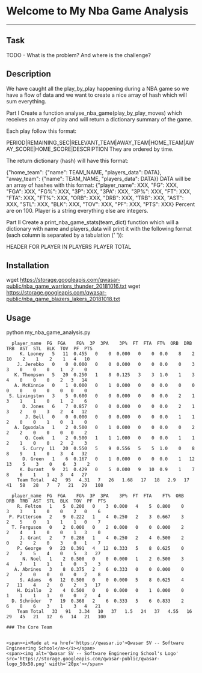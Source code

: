 # Welcome to My Nba Game Analysis
***

## Task
TODO - What is the problem? And where is the challenge?

## Description
We have caught all the play_by_play happening during a NBA game so we have a flow of data and we want to create a nice array of hash which will sum everything.

Part I
Create a function analyse_nba_game(play_by_play_moves) which receives an array of play and will return a dictionary summary of the game.

Each play follow this format:

PERIOD|REMAINING_SEC|RELEVANT_TEAM|AWAY_TEAM|HOME_TEAM|AWAY_SCORE|HOME_SCORE|DESCRIPTION
They are ordered by time.

The return dictionary (hash) will have this format:

{"home_team": {"name": TEAM_NAME, "players_data": DATA}, "away_team": {"name": TEAM_NAME, "players_data": DATA}}
DATA will be an array of hashes with this format:
{"player_name": XXX, "FG": XXX, "FGA": XXX, "FG%": XXX, "3P": XXX, "3PA": XXX, "3P%": XXX, "FT": XXX, "FTA": XXX, "FT%": XXX, "ORB": XXX, "DRB": XXX, "TRB": XXX, "AST": XXX, "STL": XXX, "BLK": XXX, "TOV": XXX, "PF": XXX, "PTS": XXX}
Percent are on 100.
Player is a string everything else are integers.

Part II
Create a print_nba_game_stats(team_dict) function which will a dictionary with name and players_data will print it with the following format (each column is separated by a tabulation (' ')):

HEADER
FOR PLAYER IN PLAYERS
PLAYER
TOTAL

## Installation
wget https://storage.googleapis.com/qwasar-public/nba_game_warriors_thunder_20181016.txt
wget https://storage.googleapis.com/qwasar-public/nba_game_blazers_lakers_20181018.txt

## Usage
python 	my_nba_game_analysis.py
```
  player_name  FG  FGA    FG%  3P  3PA    3P%  FT  FTA  FT%  ORB  DRB  TRB  AST  STL  BLK  TOV  PF  PTS
     K. Looney   5   11  0.455   0    0  0.000   0    0  0.0    8    2   10    2    1    2    1   4   10
    J. Jerebko   0    0  0.000   0    0  0.000   0    0  0.0    0    3    3    0    0    0    1   2    0
   K. Thompson   5   20  0.250   1    8  0.125   3    3  1.0    1    3    4    0    0    0    2   3   14
   A. McKinnie   0    1  0.000   0    1  0.000   0    0  0.0    0    0    0    0    0    0    0   0    0
 S. Livingston   3    5  0.600   0    0  0.000   0    0  0.0    2    1    3    1    1    0    1   2    6
      D. Jones   6    7  0.857   0    0  0.000   0    0  0.0    2    1    3    2    0    3    2   4   12
       J. Bell   0    0  0.000   0    0  0.000   0    0  0.0    1    1    2    0    0    1    0   1    0
   A. Iguodala   1    2  0.500   0    1  0.000   0    0  0.0    0    2    2    2    0    0    0   0    2
       Q. Cook   1    2  0.500   1    1  1.000   0    0  0.0    1    1    2    1    0    0    2   2    3
      S. Curry  11   20  0.550   5    9  0.556   5    5  1.0    0    8    8    9    1    0    3   4   32
      D. Green   1    6  0.167   0    1  0.000   0    0  0.0    1   12   13    5    3    0    6   3    2
     K. Durant   9   21  0.429   0    5  0.000   9   10  0.9    1    7    8    6    1    1    3   4   27
    Team Total   42   95   4.31   7   26   1.68   17   18   2.9   17   41   58   28   7   7   21   29   108 

  player_name  FG  FGA    FG%  3P  3PA    3P%  FT  FTA    FT%  ORB  DRB  TRB  AST  STL  BLK  TOV  PF  PTS
    R. Felton   1    5  0.200   0    3  0.000   4    5  0.800    0    3    3    1    0    0    2   0    6
 P. Patterson   2    9  0.222   1    4  0.250   2    3  0.667    3    2    5    0    1    1    1   0    7
  T. Ferguson   0    2  0.000   0    2  0.000   0    0  0.000    2    2    4    1    0    0    1   3    0
     J. Grant   2    7  0.286   1    4  0.250   2    4  0.500    2    0    2    2    0    3    0   1    7
    P. George   9   23  0.391   4   12  0.333   5    8  0.625    0    2    2    5    4    0    5   3   27
      N. Noel   1    2  0.500   0    0  0.000   1    2  0.500    3    4    7    1    1    1    0   3    3
   Á. Abrines   3    8  0.375   2    6  0.333   0    0  0.000    0    2    2    0    0    0    0   2    8
     S. Adams   6   12  0.500   0    0  0.000   5    8  0.625    4    7   11    4    2    0    2   3   17
    H. Diallo   2    4  0.500   0    0  0.000   0    1  0.000    0    1    1    1    1    0    0   2    4
  D. Schröder   7   19  0.368   2    6  0.333   5    6  0.833    2    6    8    6    3    1    3   4   21
    Team Total   33   91   3.34   10   37   1.5   24   37   4.55   16   29   45   21   12   6   14   21   100 

### The Core Team


<span><i>Made at <a href='https://qwasar.io'>Qwasar SV -- Software Engineering School</a></i></span>
<span><img alt='Qwasar SV -- Software Engineering School's Logo' src='https://storage.googleapis.com/qwasar-public/qwasar-logo_50x50.png' width='20px'></span>
